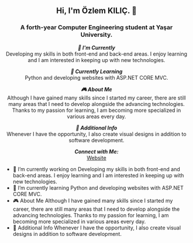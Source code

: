 
<h2 align="center">Hi, I'm Özlem KILIÇ. 👋</h2>
<h3 align="center"><strong>A forth-year Computer Engineering student at Yaşar University.</strong></h3>
<p align="center">
  <em><strong>🔭 I'm Currently</strong></em>
  <br>
  Developing my skills in both front-end and back-end areas. I enjoy learning and I am interested in keeping up with new technologies.
</p>

<p align="center">
  <em><strong>🌱 Currently Learning</strong></em>
  <br>
  Python and developing websites with ASP.NET CORE MVC.
</p>

<p align="center">
  <em><strong>🎮 About Me</strong></em>
  <br>
  Although I have gained many skills since I started my career, there are still many areas that I need to develop alongside the advancing technologies. Thanks to my passion for learning, I am becoming more specialized in various areas every day.
</p>

<p align="center">
  <em><strong>🎨 Additional Info</strong></em>
  <br>
  Whenever I have the opportunity, I also create visual designs in addition to software development.
</p>

<p align="center">
  <em><strong>Connect with Me:</strong></em>
  <br>
  <a href="https://your-website-link-here.com">Website</a>
</p>







<!--
**OzlemKlc/OzlemKlc** is a ✨ _special_ ✨ repository because its `README.md` (this file) appears on your GitHub profile.

Here are some ideas to get you started:



- 👯 I’m looking to collaborate on ...
- 🤔 I’m looking for help with ...
- 💬 Ask me about ...
- 📫 How to reach me: ...
- 😄 Pronouns: ...
- ⚡ Fun fact: ...
- 
-->

- 🔭 I’m currently working on Developing my skills in both front-end and back-end areas. I enjoy learning and I am interested in keeping up with new technologies.
- 🌱 I’m currently learning Python and developing websites with ASP.NET CORE MVC.
- 🎮 About Me Although I have gained many skills since I started my career, there are still many areas that I need to develop alongside the advancing technologies. Thanks to my passion for learning, I am becoming more specialized in various areas every day.
- 🎨 Additional Info Whenever I have the opportunity, I also create visual designs in addition to software development.




